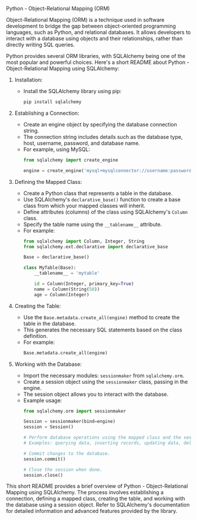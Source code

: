 Python - Object-Relational Mapping (ORM)

Object-Relational Mapping (ORM) is a technique used in software development to bridge the gap between object-oriented programming languages, such as Python, and relational databases. It allows developers to interact with a database using objects and their relationships, rather than directly writing SQL queries.

Python provides several ORM libraries, with SQLAlchemy being one of the most popular and powerful choices. Here's a short README about Python - Object-Relational Mapping using SQLAlchemy:

1. Installation:
   - Install the SQLAlchemy library using pip:
     ```bash
     pip install sqlalchemy
     ```

2. Establishing a Connection:
   - Create an engine object by specifying the database connection string.
   - The connection string includes details such as the database type, host, username, password, and database name.
   - For example, using MySQL:
     ```python
     from sqlalchemy import create_engine

     engine = create_engine('mysql+mysqlconnector://username:password@localhost/mydatabase')
     ```

3. Defining the Mapped Class:
   - Create a Python class that represents a table in the database.
   - Use SQLAlchemy's `declarative_base()` function to create a base class from which your mapped classes will inherit.
   - Define attributes (columns) of the class using SQLAlchemy's `Column` class.
   - Specify the table name using the `__tablename__` attribute.
   - For example:
     ```python
     from sqlalchemy import Column, Integer, String
     from sqlalchemy.ext.declarative import declarative_base

     Base = declarative_base()

     class MyTable(Base):
         __tablename__ = 'mytable'

         id = Column(Integer, primary_key=True)
         name = Column(String(50))
         age = Column(Integer)
     ```

4. Creating the Table:
   - Use the `Base.metadata.create_all(engine)` method to create the table in the database.
   - This generates the necessary SQL statements based on the class definition.
   - For example:
     ```python
     Base.metadata.create_all(engine)
     ```

5. Working with the Database:
   - Import the necessary modules: `sessionmaker` from `sqlalchemy.orm`.
   - Create a session object using the `sessionmaker` class, passing in the engine.
   - The session object allows you to interact with the database.
   - Example usage:
     ```python
     from sqlalchemy.orm import sessionmaker

     Session = sessionmaker(bind=engine)
     session = Session()

     # Perform database operations using the mapped class and the session object.
     # Examples: querying data, inserting records, updating data, deleting records.

     # Commit changes to the database.
     session.commit()

     # Close the session when done.
     session.close()
     ```

This short README provides a brief overview of Python - Object-Relational Mapping using SQLAlchemy. The process involves establishing a connection, defining a mapped class, creating the table, and working with the database using a session object. Refer to SQLAlchemy's documentation for detailed information and advanced features provided by the  library.
